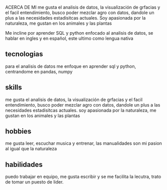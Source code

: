 ACERCA DE MI 
me gusta el analisis de datos, la visualización de grfacias y el facil entendimiento, busco poder mezclar agro con datos, dandole un plus a las necesidades estadisitcas actuales.
Soy apasionada por la naturaleza, me gustan en los animales y las plantas

Me incline por aprender SQL y python enfocado al analisis de datos, se hablar en ingles y en español, este ultimo como lengua nativa 


## tecnologias 
para el analisis de datos me enfoque en aprender sql y python, centrandome en pandas, numpy 

## skills
me gusta el analisis de datos, la visualización de grfacias y el facil entendimiento, busco poder mezclar agro con datos, dandole un plus a las necesidades estadisitcas actuales.
soy apasionada por la naturaleza, me gustan en los animales y las plantas


## hobbies 
me gusta leer, escuchar musica y entrenar, las manualidades son mi pasion al igual que la naturaleza 
## habilidades 
puedo trabajar en equipo, me gusta escribir y se me facilita la lecutra, trato de tomar un puesto de lider. 
